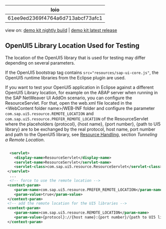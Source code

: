 <!-- loio61ee9ed2369f4764a6d713abcf73afc1 -->

| loio |
| -----|
| 61ee9ed2369f4764a6d713abcf73afc1 |

<div id="loio">

view on: [demo kit nightly build](https://openui5nightly.hana.ondemand.com/#/topic/61ee9ed2369f4764a6d713abcf73afc1) | [demo kit latest release](https://openui5.hana.ondemand.com/#/topic/61ee9ed2369f4764a6d713abcf73afc1)</div>

## OpenUI5 Library Location Used for Testing

The location of the OpenUI5 library that is used for testing may differ depending on several parameters.

If the OpenUI5 bootstrap tag contains `src="resources/sap-ui-core.js"`, the OpenUI5 runtime libraries from the Eclipse plugin are used.

If you want to test your OpenUI5 application in Eclipse against a different OpenUI5 Library location, for example on the ABAP server when running in the SAP NetWeaver UI AddOn scenario, you can configure the ResourceServlet. For that, open the web.xml file located in the <WebContent folder name\>/WEB-INF folder and configure the parameter `com.sap.ui5.resource.REMOTE_LOCATION` and `com.sap.ui5.resource.PREFER_REMOTE_LOCATION` of the ResourceServlet where the placeholders \{protocol\}, \{host name\}, \{port number\}, \{path to UI5 library\} are to be exchanged by the real protocol, host name, port number and path to the OpenUI5 library, see [Resource Handling](Resource_Handling_Modularization_and_Localization_91f2b4d.md), section *Tunneling a Remote Location*.

``` xml

  <servlet>
    <display-name>ResourceServlet</display-name>
    <servlet-name>ResourceServlet</servlet-name>
    <servlet-class>com.sap.ui5.resource.ResourceServlet</servlet-class>
 </servlet>
  ...
  <!-- force to use the remote location -->
 <context-param>
    <param-name>com.sap.ui5.resource.PREFER_REMOTE_LOCATION</param-name>
    <param-value>true</param-value>
 </context-param>
 <!-- add the remote location for the UI5 libraries -->
 <context-param>
    <param-name>com.sap.ui5.resource.REMOTE_LOCATION</param-name>
    <param-value>{protocol}://{host name}:{port number}/{path to UI5 library}</param-value>
 </context-param>
```

